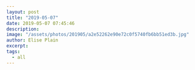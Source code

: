 ```yaml
---
layout: post
title: "2019-05-07"
date: 2019-05-07 07:45:46
description: 
image: "/assets/photos/201905/a2e52262e90e72c0f5740fb6bb51ed3b.jpg"
author: Elise Plain
excerpt: 
tags: 
  - all
---
```



<p></p>
